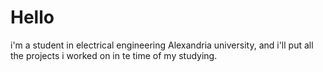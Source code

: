# Hello
i'm a student in electrical engineering Alexandria university, and i'll put all the projects i worked on in te time of my studying.
